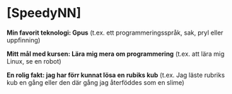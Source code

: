 # [SpeedyNN]

**Min favorit teknologi: Gpus** (t.ex. ett programmeringsspråk, sak, pryl eller uppfinning)

**Mitt mål med kursen: Lära mig mera om programmering** (t.ex. att lära mig Linux, se en robot)

**En rolig fakt: jag har förr kunnat lösa en rubiks kub** (t.ex. Jag läste rubriks kub en gång eller den där gång jag återföddes som en slime)
